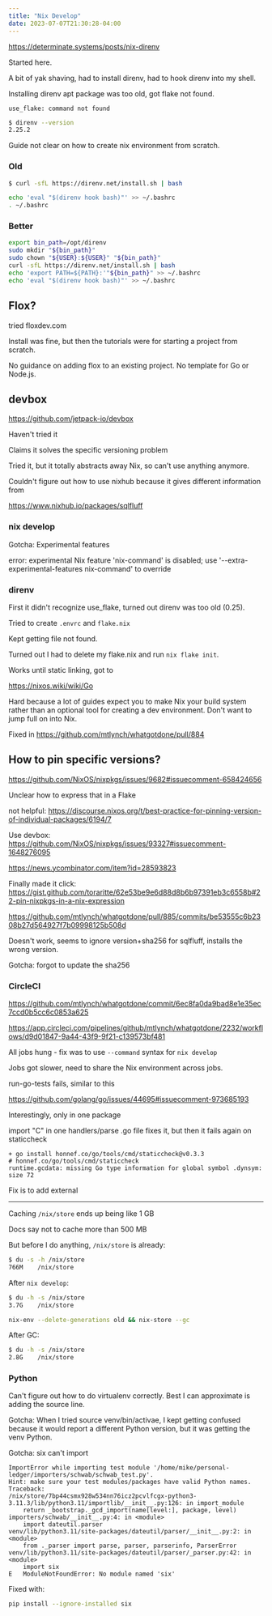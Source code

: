 ```yaml
---
title: "Nix Develop"
date: 2023-07-07T21:30:28-04:00
---
```


https://determinate.systems/posts/nix-direnv

Started here.

A bit of yak shaving, had to install direnv, had to hook direnv into my shell.

Installing direnv apt package was too old, got flake not found.

```text
use_flake: command not found
```

```bash
$ direnv --version
2.25.2
```

Guide not clear on how to create nix environment from scratch.

### Old

```bash
$ curl -sfL https://direnv.net/install.sh | bash

echo 'eval "$(direnv hook bash)"' >> ~/.bashrc
. ~/.bashrc
```

### Better

```bash
export bin_path=/opt/direnv
sudo mkdir "${bin_path}"
sudo chown "${USER}:${USER}" "${bin_path}"
curl -sfL https://direnv.net/install.sh | bash
echo 'export PATH=${PATH}:'"${bin_path}" >> ~/.bashrc
echo 'eval "$(direnv hook bash)"' >> ~/.bashrc
```

## Flox?

tried floxdev.com

Install was fine, but then the tutorials were for starting a project from scratch.

No guidance on adding flox to an existing project. No template for Go or Node.js.

## devbox

https://github.com/jetpack-io/devbox

Haven't tried it

Claims it solves the specific versioning problem

Tried it, but it totally abstracts away Nix, so can't use anything anymore.

Couldn't figure out how to use nixhub because it gives different information from

https://www.nixhub.io/packages/sqlfluff

### nix develop

Gotcha: Experimental features

error: experimental Nix feature 'nix-command' is disabled; use '--extra-experimental-features nix-command' to override

### direnv

First it didn't recognize use_flake, turned out direnv was too old (0.25).

Tried to create `.envrc` and `flake.nix`

Kept getting file not found.

Turned out I had to delete my flake.nix and run `nix flake init`.

Works until static linking, got to

https://nixos.wiki/wiki/Go

Hard because a lot of guides expect you to make Nix your build system rather than an optional tool for creating a dev environment. Don't want to jump full on into Nix.

Fixed in https://github.com/mtlynch/whatgotdone/pull/884

## How to pin specific versions?

https://github.com/NixOS/nixpkgs/issues/9682#issuecomment-658424656

Unclear how to express that in a Flake

not helpful: https://discourse.nixos.org/t/best-practice-for-pinning-version-of-individual-packages/6194/7

Use devbox: https://github.com/NixOS/nixpkgs/issues/93327#issuecomment-1648276095

https://news.ycombinator.com/item?id=28593823

Finally made it click: https://gist.github.com/toraritte/62e53be9e6d88d8b6b97391eb3c6558b#22-pin-nixpkgs-in-a-nix-expression

https://github.com/mtlynch/whatgotdone/pull/885/commits/be53555c6b2308b27d564927f7b09998125b508d

Doesn't work, seems to ignore version+sha256 for sqlfluff, installs the wrong version.

Gotcha: forgot to update the sha256

### CircleCI

https://github.com/mtlynch/whatgotdone/commit/6ec8fa0da9bad8e1e35ec7ccd0b5cc6c0853a625

https://app.circleci.com/pipelines/github/mtlynch/whatgotdone/2232/workflows/d9d01847-9a44-43f9-9f21-c139573bf481

All jobs hung - fix was to use `--command` syntax for `nix develop`

Jobs got slower, need to share the Nix environment across jobs.

run-go-tests fails, similar to this

https://github.com/golang/go/issues/44695#issuecomment-973685193

Interestingly, only in one package

import "C" in one handlers/parse .go file fixes it, but then it fails again on staticcheck

```text
+ go install honnef.co/go/tools/cmd/staticcheck@v0.3.3
# honnef.co/go/tools/cmd/staticcheck
runtime.gcdata: missing Go type information for global symbol .dynsym: size 72
```

Fix is to add external

---

Caching `/nix/store` ends up being like 1 GB

Docs say not to cache more than 500 MB

But before I do anything, `/nix/store` is already:

```bash
$ du -s -h /nix/store
766M    /nix/store
```

After `nix develop`:

```bash
$ du -h -s /nix/store
3.7G    /nix/store
```

```bash
nix-env --delete-generations old && nix-store --gc
```

After GC:

```bash
$ du -h -s /nix/store
2.8G    /nix/store
```

### Python

Can't figure out how to do virtualenv correctly. Best I can approximate is adding the source line.

Gotcha: When I tried source venv/bin/activae, I kept getting confused because it would report a different Python version, but it was getting the venv Python.

Gotcha: six can't import

```text
ImportError while importing test module '/home/mike/personal-ledger/importers/schwab/schwab_test.py'.
Hint: make sure your test modules/packages have valid Python names.
Traceback:
/nix/store/7bp44csmx928w534nn76icz2pcvlfcgx-python3-3.11.3/lib/python3.11/importlib/__init__.py:126: in import_module
    return _bootstrap._gcd_import(name[level:], package, level)
importers/schwab/__init__.py:4: in <module>
    import dateutil.parser
venv/lib/python3.11/site-packages/dateutil/parser/__init__.py:2: in <module>
    from ._parser import parse, parser, parserinfo, ParserError
venv/lib/python3.11/site-packages/dateutil/parser/_parser.py:42: in <module>
    import six
E   ModuleNotFoundError: No module named 'six'
```

Fixed with:

```bash
pip install --ignore-installed six
```
